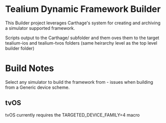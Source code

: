 # Tealium Dynamic Framework Builder

This Builder project leverages Carthage's system for creating and archiving a
simulator supported framework.

Scripts output to the Carthage/ subfolder and them oves them to the target tealium-ios and tealium-tvos folders (same heirarchy level as the top level builder folder)

# Build Notes

Select any simulator to build the framework from - issues when building from a Generic device scheme.

## tvOS
tvOS currently requires the TARGETED_DEVICE_FAMILY=4 macro